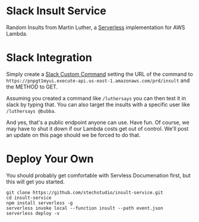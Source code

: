 # Slack Insult Service
Random Insults from Martin Luther, a [Serverless](https://serverless.com/) implementation for AWS Lambda.

# Slack Integration
Simply create a [Slack Custom Command](https://api.slack.com/slash-commands) setting the URL of the command to `https://pnpgt1myui.execute-api.us-east-1.amazonaws.com/prd/insult` and the METHOD to GET.

Assuming you created a command like `/luthersays` you can then test it in slack by typing that. You can also target the insults with a specific user like `/luthersays @bubba`.

And yes, that's a public endpoint anyone can use. Have fun. Of course, we may have to shut it down if our Lambda costs get out of control. We'll post an update on this page should we be forced to do that.

# Deploy Your Own
You should probably get comfortable with Servless Documenation first, but this will get you started.

```
git clone https://github.com/stechstudio/insult-service.git
cd insult-service
npm install serverless -g
serverless invoke local --function insult --path event.json
serverless deploy -v
```
